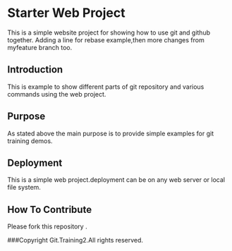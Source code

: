 # Starter Web Project
This is a simple website project for showing how to use git and github together.
Adding a line for rebase example,then more changes from myfeature branch too.

## Introduction
This is example to show different parts of git repository and various commands using the web project.

## Purpose
As stated above the main purpose is to provide simple examples for git training demos.

## Deployment
This is a simple web project.deployment can be on any web server or local file system.

## How To Contribute
Please fork this repository .

###Copyright
Git.Training2.All rights reserved.

